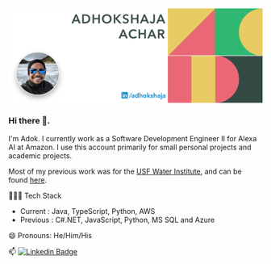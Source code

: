 
![Header Image](https://github.com/adhokshaja/Adhokshaja/blob/master/Images/cover.png)

### Hi there 👋. 
I'm Adok. I currently work as a Software Development Engineer II for Alexa AI at Amazon. I use this account primarily for small personal projects and academic projects.

Most of my previous work was for the [USF Water Institute](https://waterinstitute.usf.edu), and can be found [here](https://github.com/USF-Water-Institute).

👨🏾‍💻 Tech Stack 
 - Current : Java, TypeScript, Python, AWS
- Previous : C#.NET, JavaScript, Python, MS SQL and Azure

😄 Pronouns:  He/Him/His

📫 [![Linkedin Badge](https://img.shields.io/badge/-Adhokshaja-blue?style=flat-square&logo=Linkedin&logoColor=white&link=https://www.linkedin.com/in/adhokshaja/)](https://www.linkedin.com/in/adhokshaja/)
